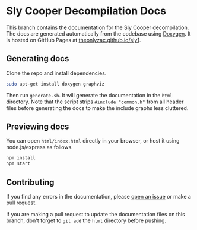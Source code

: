 # Sly Cooper Decompilation Docs

This branch contains the documentation for the Sly Cooper decompilation. The docs are generated automatically from the codebase using [Doxygen](https://www.doxygen.nl/index.html). It is hosted on GitHub Pages at [theonlyzac.github.io/sly1](https://theonlyzac.github.io/sly1/).

## Generating docs

Clone the repo and install dependencies.

```bash
sudo apt-get install doxygen graphviz
```

Then run `generate.sh`. It will generate the documentation in the `html` directory. Note that the script strips `#include "common.h"` from all header files before generating the docs to make the include graphs less cluttered.

## Previewing docs

You can open `html/index.html` directly in your browser, or host it using node.js/express as follows.

```bash
npm install
npm start
```

## Contributing

If you find any errors in the documentation, please [open an issue](https://github.com/theonlyzac/sly1/issues/new) or make a pull request.

If you are making a pull request to update the documentation files on this branch, don't forget to `git add` the `html` directory before pushing.
